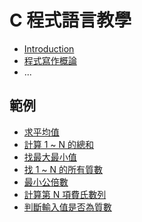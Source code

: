 # C 程式語言教學

* [Introduction](README.md)
* [程式寫作概論](writing-intro.md)
* ...

## 範例

* [求平均值](example/avg.md)
* [計算 1 ~ N 的總和](example/sum(1,n).md)
* [找最大最小值](example/find-max-min.md)
* [找 1 ~ N 的所有質數](example/find-prime-numbers.md)
* [最小公倍數](example/least-common-multiple.md)
* [計算第 N 項費氏數列](example/fibonacci-number.md)
* [判斷輸入值是否為質數](example/input-is-prime-number-or-not.md)
